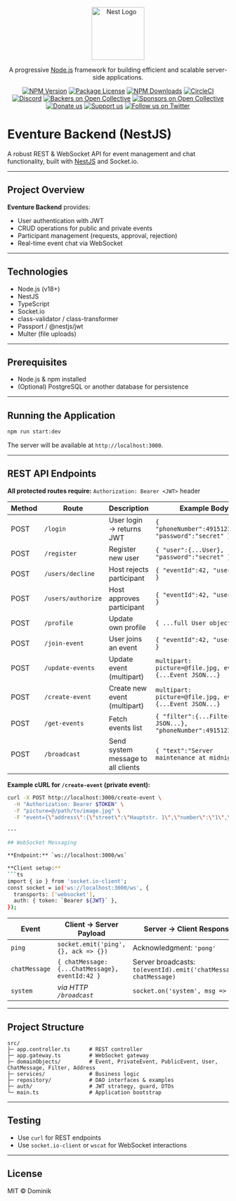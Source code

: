 <p align="center">
  <a href="http://nestjs.com/" target="blank"><img src="https://nestjs.com/img/logo-small.svg" width="120" alt="Nest Logo" /></a>
</p>

[circleci-image]: https://img.shields.io/circleci/build/github/nestjs/nest/master?token=abc123def456
[circleci-url]: https://circleci.com/gh/nestjs/nest

  <p align="center">A progressive <a href="http://nodejs.org" target="_blank">Node.js</a> framework for building efficient and scalable server-side applications.</p>
    <p align="center">
<a href="https://www.npmjs.com/~nestjscore" target="_blank"><img src="https://img.shields.io/npm/v/@nestjs/core.svg" alt="NPM Version" /></a>
<a href="https://www.npmjs.com/~nestjscore" target="_blank"><img src="https://img.shields.io/npm/l/@nestjs/core.svg" alt="Package License" /></a>
<a href="https://www.npmjs.com/~nestjscore" target="_blank"><img src="https://img.shields.io/npm/dm/@nestjs/common.svg" alt="NPM Downloads" /></a>
<a href="https://circleci.com/gh/nestjs/nest" target="_blank"><img src="https://img.shields.io/circleci/build/github/nestjs/nest/master" alt="CircleCI" /></a>
<a href="https://discord.gg/G7Qnnhy" target="_blank"><img src="https://img.shields.io/badge/discord-online-brightgreen.svg" alt="Discord"/></a>
<a href="https://opencollective.com/nest#backer" target="_blank"><img src="https://opencollective.com/nest/backers/badge.svg" alt="Backers on Open Collective" /></a>
<a href="https://opencollective.com/nest#sponsor" target="_blank"><img src="https://opencollective.com/nest/sponsors/badge.svg" alt="Sponsors on Open Collective" /></a>
  <a href="https://paypal.me/kamilmysliwiec" target="_blank"><img src="https://img.shields.io/badge/Donate-PayPal-ff3f59.svg" alt="Donate us"/></a>
    <a href="https://opencollective.com/nest#sponsor"  target="_blank"><img src="https://img.shields.io/badge/Support%20us-Open%20Collective-41B883.svg" alt="Support us"></a>
  <a href="https://twitter.com/nestframework" target="_blank"><img src="https://img.shields.io/twitter/follow/nestframework.svg?style=social&label=Follow" alt="Follow us on Twitter"></a>
</p>
  <!--[![Backers on Open Collective](https://opencollective.com/nest/backers/badge.svg)](https://opencollective.com/nest#backer)
  [![Sponsors on Open Collective](https://opencollective.com/nest/sponsors/badge.svg)](https://opencollective.com/nest#sponsor)-->



# Eventure Backend (NestJS)

A robust REST & WebSocket API for event management and chat functionality, built with [NestJS](https://nestjs.com/) and Socket.io.

---


## Project Overview

**Eventure Backend** provides:

* User authentication with JWT
* CRUD operations for public and private events
* Participant management (requests, approval, rejection)
* Real-time event chat via WebSocket

---

## Technologies

* Node.js (v18+)
* NestJS
* TypeScript
* Socket.io
* class-validator / class-transformer
* Passport / @nestjs/jwt
* Multer (file uploads)

---

## Prerequisites

* Node.js & npm installed
* (Optional) PostgreSQL or another database for persistence

---


## Running the Application

```bash
npm run start:dev
```

The server will be available at `http://localhost:3000`.

---

## REST API Endpoints

**All protected routes require:** `Authorization: Bearer <JWT>` header

| Method | Route              | Description                        | Example Body                                                  |
| ------ | ------------------ | ---------------------------------- | ------------------------------------------------------------- |
| POST   | `/login`           | User login → returns JWT           | `{ "phoneNumber":491512345678, "password":"secret" }`         |
| POST   | `/register`        | Register new user                  | `{ "user":{...User}, "password":"secret" }`                   |
| POST   | `/users/decline`   | Host rejects participant           | `{ "eventId":42, "userId":7 }`                                |
| POST   | `/users/authorize` | Host approves participant          | `{ "eventId":42, "userId":7 }`                                |
| POST   | `/profile`         | Update own profile                 | `{ ...full User object... }`                                  |
| POST   | `/join-event`      | User joins an event                | `{ "eventId":42, "userId":7 }`                                |
| POST   | `/update-events`   | Update event (multipart)           | `multipart: picture=@file.jpg, event={...Event JSON...}`      |
| POST   | `/create-event`    | Create new event (multipart)       | `multipart: picture=@file.jpg, event={...Event JSON...}`      |
| POST   | `/get-events`      | Fetch events list                  | `{ "filter":{...Filter JSON...}, "phoneNumber":491512345678}` |
| POST   | `/broadcast`       | Send system message to all clients | `{ "text":"Server maintenance at midnight" }`                 |

**Example cURL for `/create-event` (private event):**

````bash
curl -X POST http://localhost:3000/create-event \
  -H "Authorization: Bearer $TOKEN" \
  -F "picture=@/path/to/image.jpg" \
  -F "event={\"address\":{\"street\":\"Hauptstr. 1\",\"number\":\"1\",\"postalCode\":10115,\"city\":\"Berlin\"},\"name\":\"Grillabend\",\"description\":\"Evening BBQ in the park\",\"date\":\"2025-08-15T16:00:00.000Z\",\"type\":\"private\",\"users\":[{\"name\":\"Alice\",\"biographie\":\"Loves grilling\",\"age\":29,\"phoneNumber\":491512345678,\"address\":{\"street\":\"Nebenstr. 2\",\"number\":\"2\",\"postalCode\":10117,\"city\":\"Berlin\"}}],\"maxMembers\":10,\"visibility\":true,\"authorization\":true}"```

---

## WebSocket Messaging

**Endpoint:** `ws://localhost:3000/ws`

**Client setup:**
```ts
import { io } from 'socket.io-client';
const socket = io('ws://localhost:3000/ws', {
  transports: ['websocket'],
  auth: { token: `Bearer ${JWT}` },
});
````

| Event         | Client → Server Payload                         | Server → Client Response                                          |
| ------------- | ----------------------------------------------- | ----------------------------------------------------------------- |
| `ping`        | `socket.emit('ping', {}, ack => {})`            | Acknowledgment: `'pong'`                                          |
| `chatMessage` | `{ chatMessage: {...ChatMessage}, eventId:42 }` | Server broadcasts: `to(eventId).emit('chatMessage', chatMessage)` |
| `system`      | *via HTTP `/broadcast`*                         | `socket.on('system', msg => {})`                                  |

---

## Project Structure

```
src/
├─ app.controller.ts      # REST controller
├─ app.gateway.ts         # WebSocket gateway
├─ domainObjects/         # Event, PrivateEvent, PublicEvent, User, ChatMessage, Filter, Address
├─ services/              # Business logic
├─ repository/            # DAO interfaces & examples
├─ auth/                  # JWT strategy, guard, DTOs
└─ main.ts                # Application bootstrap
```

---

## Testing

* Use `curl` for REST endpoints
* Use `socket.io-client` or `wscat` for WebSocket interactions

---

## License

MIT © Dominik
